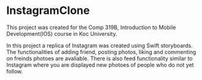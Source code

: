 # InstagramClone

This project was created for the Comp 319B, Introduction to Mobile Development(IOS) course in Koc University.

In this project a replica of Instagram was created using Swift storyboards. The functionalities of adding friend, posting photos, liking and commenting on freinds photoes are avaliable.
There is also feed functionality similar to Instagram where you are displayed new photoes of people who do not yet follow.
